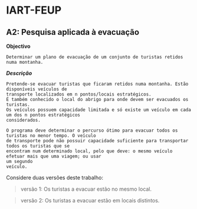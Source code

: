 # IART-FEUP 
[](https://circleci.com/gh/davidrsfalcao/IART-FEUP.svg?style=svg)



## A2: Pesquisa aplicada à evacuação
**Objectivo**
```
Determinar um plano de evacuação de um conjunto de turistas retidos numa montanha.

```

***Descrição***

```
Pretende-se evacuar turistas que ficaram retidos numa montanha. Estão disponíveis veículos de 
transporte localizados em n pontos/locais estratégicos. 
É também conhecido o local do abrigo para onde devem ser evacuados os turistas. 
Os veículos possuem capacidade limitada e só existe um veículo em cada um dos n pontos estratégicos 
considerados.

O programa deve determinar o percurso ótimo para evacuar todos os turistas no menor tempo. O veículo 
de transporte pode não possuir capacidade suficiente para transportar todos os turistas que se 
encontram num determinado local, pelo que deve: o mesmo veículo efetuar mais que uma viagem; ou usar 
um segundo 
veículo.

```

Considere duas versões deste trabalho:

> versão 1: Os turistas a evacuar estão no mesmo local.

> versão 2: Os turistas a evacuar estão em locais distintos.
